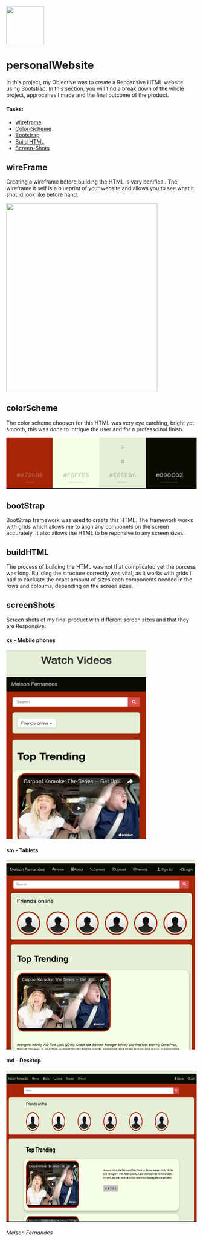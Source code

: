 <img src="http://spartaglobal.com/wp-content/uploads/2014/09/promotion-to-sparta-consulting.png" align="center" height="100" width="100" >
 

# personalWebsite

In this project, my Objective was to create a Reposnsive HTML website using Bootstrap. In this section, you will find a break down of the whole project, approcahes I made and the final outcome of the product.



#### Tasks:

- [Wireframe](#wireframe)
- [Color-Scheme](#colorscheme)
- [Bootstrap](#bootstrap)
- [Build HTML](#buildhtml)
- [Screen-Shots](#screenshots)




## wireFrame
Creating a wireframe before building the HTML is very benifical. The wireframe it self is a blueprint of your website and allows you to see what it should look like before hand.



<img src="images/wireframe.jpg" align="center" height="500" width="400" >

## colorScheme

The color scheme choosen for this HTML was very eye catching, bright yet smooth, this was done to intrigue the user and for a professoinal finish.

![colorScheme](images/colorScheme.png)


## bootStrap

BootStrap framework was used to create this HTML. The framework works with grids which allows me to align any componets on the screen accurately. It also allows the HTML to be reponsive to any screen sizes.


## buildHTML

The process of building the HTML was not that complicated yet the porcess was long. Building the structure correctly was vital, as it works with grids I had to cacluate the exact amount of sizes each components needed in the rows and coloums, depending on the screen sizes.



## screenShots

Screen shots of my final product with different screen sizes and that they are Responsive:

#### xs - Mobile phones

<img src="images/mobilePhones.png" align="center" height="500" width="370" >
 



#### sm - Tablets

<img src="images/Tablets.png" align="center" height="500" width="500" >



#### md - Desktop

<img src="images/desktop.png" align="center" height="400" width="700" >

###### Melson Fernandes
